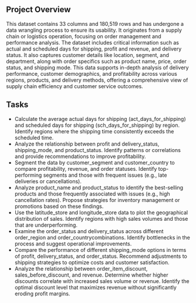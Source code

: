 ## Project Overview
This dataset contains 33 columns and 180,519 rows and has undergone a data wrangling process to ensure its usability. It originates from a supply chain or logistics operation, focusing on order management and performance analysis. The dataset includes critical information such as actual and scheduled days for shipping, profit and revenue, and delivery status. It also captures customer details like location, segment, and department, along with order specifics such as product name, price, order status, and shipping mode. This data supports in-depth analysis of delivery performance, customer demographics, and profitability across various regions, products, and delivery methods, offering a comprehensive view of supply chain efficiency and customer service outcomes.

## Tasks
- Calculate the average actual days for shipping (act_days_for_shipping) and scheduled days for shipping (sch_days_for_shipping) by region. Identify regions where the shipping time consistently exceeds the scheduled time.
- Analyze the relationship between profit and delivery_status, shipping_mode, and product_status. Identify patterns or correlations and provide recommendations to improve profitability.
- Segment the data by customer_segment and customer_country to compare profitability, revenue, and order statuses. Identify top-performing segments and those with frequent issues (e.g., late deliveries or cancellations).
- Analyze product_name and product_status to identify the best-selling products and those frequently associated with issues (e.g., high cancellation rates). Propose strategies for inventory management or promotions based on these findings.
- Use the latitude_store and longitude_store data to plot the geographical distribution of sales. Identify regions with high sales volumes and those that are underperforming.
- Examine the order_status and delivery_status across different order_region and order_countrycombinations. Identify bottlenecks in the process and suggest operational improvements.
- Compare the performance of different shipping_mode options in terms of profit, delivery_status, and order_status. Recommend adjustments to shipping strategies to optimize costs and customer satisfaction.
- Analyze the relationship between order_item_discount, sales_before_discount, and revenue. Determine whether higher discounts correlate with increased sales volume or revenue. Identify the optimal discount level that maximizes revenue without significantly eroding profit margins.

